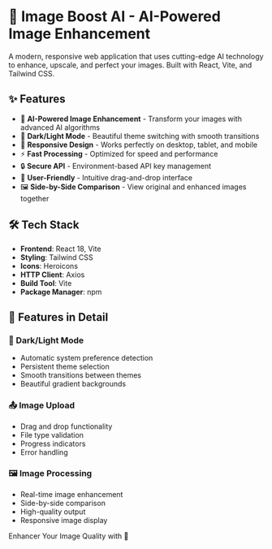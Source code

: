 # 🚀 Image Boost AI - AI-Powered Image Enhancement

A modern, responsive web application that uses cutting-edge AI technology to enhance, upscale, and perfect your images. Built with React, Vite, and Tailwind CSS.

## ✨ Features

- 🎨 **AI-Powered Image Enhancement** - Transform your images with advanced AI algorithms
- 🌙 **Dark/Light Mode** - Beautiful theme switching with smooth transitions
- 📱 **Responsive Design** - Works perfectly on desktop, tablet, and mobile
- ⚡ **Fast Processing** - Optimized for speed and performance
- 🔒 **Secure API** - Environment-based API key management
- 🎯 **User-Friendly** - Intuitive drag-and-drop interface
- 🖼️ **Side-by-Side Comparison** - View original and enhanced images together

## 🛠️ Tech Stack

- **Frontend**: React 18, Vite
- **Styling**: Tailwind CSS
- **Icons**: Heroicons
- **HTTP Client**: Axios
- **Build Tool**: Vite
- **Package Manager**: npm

## 🎨 Features in Detail

### 🌙 Dark/Light Mode
- Automatic system preference detection
- Persistent theme selection
- Smooth transitions between themes
- Beautiful gradient backgrounds

### 📤 Image Upload
- Drag and drop functionality
- File type validation
- Progress indicators
- Error handling

### 🖼️ Image Processing
- Real-time image enhancement
- Side-by-side comparison
- High-quality output
- Responsive image display

Enhancer Your Image Quality with :100:
